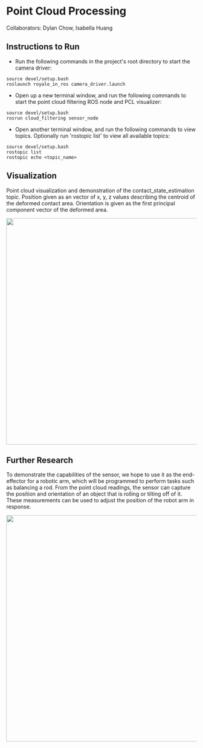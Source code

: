 # Point Cloud Processing

Collaborators: Dylan Chow, Isabella Huang

## Instructions to Run

* Run the following commands in the project's root directory to start the camera driver:

```
source devel/setup.bash
roslaunch royale_in_ros camera_driver.launch
```

* Open up a new terminal window, and run the following commands to start the point cloud filtering ROS node and PCL visualizer:

```
source devel/setup.bash
rosrun cloud_filtering sensor_node
```

* Open another terminal window, and run the following commands to view topics. Optionally run 'rostopic list' to view all available topics:

```
source devel/setup.bash
rostopic list
rostopic echo <topic_name>
```

## Visualization

Point cloud visualization and demonstration of the contact_state_estimation topic. Position given as an vector of x, y, z values describing the centroid of the deformed contact area. Orientation is given as the first principal component vector of the deformed area.

<img src="./media/contact.gif" width="600"/>

## Further Research

To demonstrate the capabilities of the sensor, we hope to use it as the end-effector for a robotic arm, which will be programmed to perform tasks such as balancing a rod. From the point cloud readings, the sensor can capture the position and orientation of an object that is rolling or tilting off of it. These measurements can be used to adjust the position of the robot arm in response.

<img src="./media/roll_tilt.gif" width="600"/>





